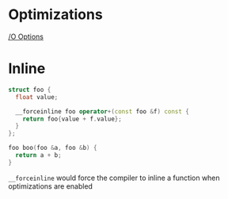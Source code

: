 # Optimizations

[/O Options](https://docs.microsoft.com/en-us/cpp/build/reference/o-options-optimize-code?view=msvc-160)

# Inline

```cpp
struct foo {
  float value;

  __forceinline foo operator+(const foo &f) const {
    return foo{value + f.value};
  }
};

foo boo(foo &a, foo &b) {
  return a + b;
}
```

`__forceinline` would force the compiler to inline a function when optimizations
are enabled
